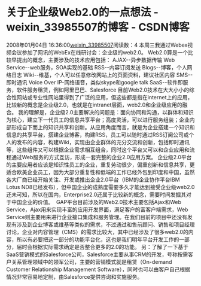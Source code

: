 # 关于企业级Web2.0的一点想法 - weixin_33985507的博客 - CSDN博客
2008年01月04日 16:36:00[weixin_33985507](https://me.csdn.net/weixin_33985507)阅读数：4
本周三我通过Webex视频会议参加了网讯的WebEx在线研讨会：企业级的web2.0。
Web2.0算是一个比较早提出的概念，主要涉及的技术应用包括：
AJAX--异步数据传输
Web Service--web服务，SOA实现的基础
RSS--内容订阅发送
Blogs--博客，个人网络日志
Wiki--维基，个人可以任意修改网站上的页面资料，建议社区内容
SMS--即时通讯
Voice Over IP-网络语音，类似skype和google talk
SaaS--软件即服务，软件服务租赁，例如阿里巴巴、Salesforce
目前Web2.0技术在大大小小的综合性网站或专业性网站里得到了广泛的应用，但这些都是指在internet上的应用，比较新的概念是企业级2.0，也就是在intranet层面，web2.0和企业级应用的融合。
我的理解是，企业级2.0主要解决的问题是：面向协同和沟通，以群体和知识为核心，建立下一代员工的信息共享平台；高度灵活，可以进行服务组装；企业内部形成自下而上的知识共享和创新。从应用角度而言，就是为企业搭建一个知识和信息的共享平台，搭建企业博客，构建RSS，员工可以随时通过RSS订阅公司或个人的发布的内容，构建Wiki，实现由企业群体的充分交流和创新，包括即时通讯等，这些组件又可以根据企业需求相互组合，同时这个平台又可以和企业应用和流程通过Web服务的方式互访，形成一套完整的企业2.0应用方案。
企业级2.0平台的主要应用者应该是知识性员工的企业，重复劳动很少，偏重创新和信息共享，更适合欧美企业员工，因为大部分重复性和低端的工作已经外包到印度和中国，虽然各大厂商已经开始关注、开发或推出企业2.0平台（IBM的企业协作平台IBM Lotus ND8已经发布），但中国企业的成熟度需要多久才能达到接受企业级web2.0还未可知，所以在国内，Enterprise2.0还属于比较新的概念，需要时间发掘其对于中国企业的价值。
 GAP平台目前涉及的Web2.0技术主要包括Ajax和Web Service，Ajax用来实现丰富的应用开发界面，满足客户的富客户端需求，Web Service则主要用来进行企业接口集成和服务管理。在我们目前的项目中还没有发现有涉及到企业博客或维基等类似的需求，不过通过和售前顾问、销售和项目经理讨论，企业对内容管理（CMS）的需求比较大，其中已经涉及了很多web2.0的内容，所以有必要把这一部分的功能平台化，这也是我们明年平台开发工作的一部分，届时会根据实际需求确定是否整合更多的2.0的功能。
另：了解了一下基于SaaS营销模式的Salesforce公司，Salesforce主要从事CRM的开发，号称按需客户关系管理领域中的领军公司，主要的营销模式就是租赁（On-demand Customer Relationship Management Software），同时也可以由客户自己根据情况非常容易地定制，由Salesforce提供咨询和实施服务。
